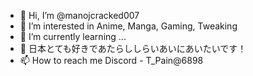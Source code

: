 - 👋 Hi, I’m @manojcracked007
- 👀 I’m interested in Anime, Manga, Gaming, Tweaking
- 🌱 I’m currently learning ...
- 💞️ 日本とても好きであたらししらいあいにあいたいです！
- 📫 How to reach me Discord - T_Pain@6898

<!---
manojcracked007/manojcracked007 is a ✨ special ✨ repository because its `README.md` (this file) appears on your GitHub profile.
You can click the Preview link to take a look at your changes.
--->

